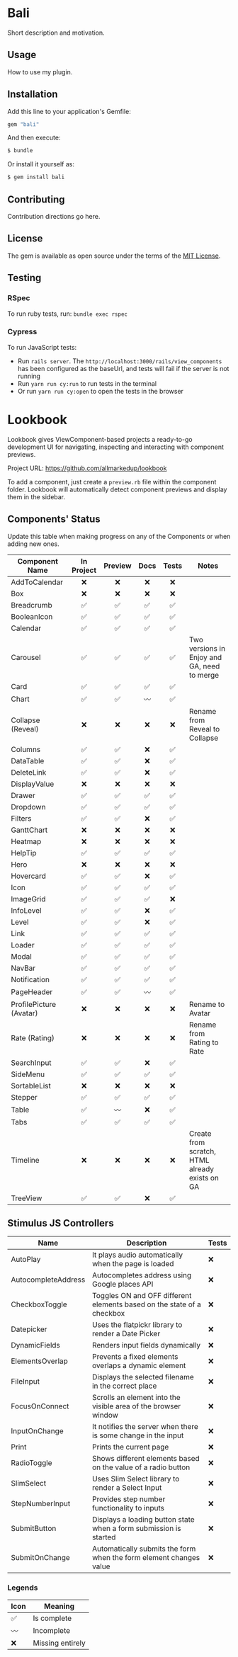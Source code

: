 # Bali

Short description and motivation.

## Usage

How to use my plugin.

## Installation

Add this line to your application's Gemfile:

```ruby
gem "bali"
```

And then execute:

```bash
$ bundle
```

Or install it yourself as:

```bash
$ gem install bali
```

## Contributing

Contribution directions go here.

## License

The gem is available as open source under the terms of the [MIT License](https://opensource.org/licenses/MIT).

## Testing

### RSpec

To run ruby tests, run: `bundle exec rspec`

### Cypress

To run JavaScript tests:

- Run `rails server`. The `http://localhost:3000/rails/view_components` has been configured as the baseUrl, and tests will fail if the server is not running
- Run `yarn run cy:run` to run tests in the terminal
- Or run `yarn run cy:open` to open the tests in the browser

# Lookbook

Lookbook gives ViewComponent-based projects a ready-to-go development UI for navigating, inspecting and interacting with component previews.

Project URL: https://github.com/allmarkedup/lookbook

To add a component, just create a `preview.rb` file within the component folder. Lookbook will automatically detect component previews and display them in the sidebar.

## Components' Status

Update this table when making progress on any of the Components or when adding new ones.

| Component Name          |     In Project     |      Preview       |        Docs        |       Tests        | Notes                                          |
| ----------------------- | :----------------: | :----------------: | :----------------: | :----------------: | ---------------------------------------------- |
| AddToCalendar           |        :x:         |        :x:         |        :x:         |        :x:         |                                                |
| Box                     |        :x:         |        :x:         |        :x:         |        :x:         |                                                |
| Breadcrumb              | :white_check_mark: | :white_check_mark: | :white_check_mark: | :white_check_mark: |                                                |
| BooleanIcon             | :white_check_mark: | :white_check_mark: | :white_check_mark: | :white_check_mark: |                                                |
| Calendar                | :white_check_mark: | :white_check_mark: | :white_check_mark: | :white_check_mark: |                                                |
| Carousel                | :white_check_mark: | :white_check_mark: | :white_check_mark: | :white_check_mark: | Two versions in Enjoy and GA, need to merge    |
| Card                    | :white_check_mark: | :white_check_mark: | :white_check_mark: | :white_check_mark: |                                                |
| Chart                   | :white_check_mark: | :white_check_mark: |    :wavy_dash:     | :white_check_mark: |                                                |
| Collapse (Reveal)       |        :x:         |        :x:         |        :x:         |        :x:         | Rename from Reveal to Collapse                 |
| Columns                 | :white_check_mark: | :white_check_mark: |        :x:         | :white_check_mark: |                                                |
| DataTable               | :white_check_mark: | :white_check_mark: |        :x:         | :white_check_mark: |                                                |
| DeleteLink              | :white_check_mark: | :white_check_mark: |        :x:         | :white_check_mark: |                                                |
| DisplayValue            |        :x:         |        :x:         |        :x:         |        :x:         |                                                |
| Drawer                  | :white_check_mark: | :white_check_mark: | :white_check_mark: | :white_check_mark: |                                                |
| Dropdown                | :white_check_mark: | :white_check_mark: | :white_check_mark: | :white_check_mark: |                                                |
| Filters                 | :white_check_mark: | :white_check_mark: |        :x:         | :white_check_mark: |                                                |
| GanttChart              |        :x:         |        :x:         |        :x:         |        :x:         |                                                |
| Heatmap                 |        :x:         |        :x:         |        :x:         |        :x:         |                                                |
| HelpTip                 | :white_check_mark: | :white_check_mark: | :white_check_mark: | :white_check_mark: |                                                |
| Hero                    |        :x:         |        :x:         |        :x:         |        :x:         |                                                |
| Hovercard               | :white_check_mark: | :white_check_mark: |        :x:         | :white_check_mark: |                                                |
| Icon                    | :white_check_mark: | :white_check_mark: | :white_check_mark: | :white_check_mark: |                                                |
| ImageGrid               | :white_check_mark: | :white_check_mark: | :white_check_mark: |        :x:         |                                                |
| InfoLevel               | :white_check_mark: | :white_check_mark: |        :x:         | :white_check_mark: |                                                |
| Level                   | :white_check_mark: | :white_check_mark: |        :x:         | :white_check_mark: |                                                |
| Link                    | :white_check_mark: | :white_check_mark: | :white_check_mark: | :white_check_mark: |                                                |
| Loader                  | :white_check_mark: | :white_check_mark: | :white_check_mark: | :white_check_mark: |                                                |
| Modal                   | :white_check_mark: | :white_check_mark: | :white_check_mark: | :white_check_mark: |                                                |
| NavBar                  | :white_check_mark: | :white_check_mark: | :white_check_mark: | :white_check_mark: |                                                |
| Notification            | :white_check_mark: | :white_check_mark: | :white_check_mark: | :white_check_mark: |                                                |
| PageHeader              | :white_check_mark: | :white_check_mark: |    :wavy_dash:     | :white_check_mark: |                                                |
| ProfilePicture (Avatar) |        :x:         |        :x:         |        :x:         |        :x:         | Rename to Avatar                               |
| Rate (Rating)           |        :x:         |        :x:         |        :x:         |        :x:         | Rename from Rating to Rate                     |
| SearchInput             | :white_check_mark: | :white_check_mark: |        :x:         | :white_check_mark: |                                                |
| SideMenu                | :white_check_mark: | :white_check_mark: | :white_check_mark: | :white_check_mark: |                                                |
| SortableList            |        :x:         |        :x:         |        :x:         |        :x:         |                                                |
| Stepper                 | :white_check_mark: | :white_check_mark: | :white_check_mark: | :white_check_mark: |                                                |
| Table                   | :white_check_mark: |    :wavy_dash:     |        :x:         | :white_check_mark: |                                                |
| Tabs                    | :white_check_mark: | :white_check_mark: | :white_check_mark: | :white_check_mark: |                                                |
| Timeline                |        :x:         |        :x:         |        :x:         |        :x:         | Create from scratch, HTML already exists on GA |
| TreeView                | :white_check_mark: | :white_check_mark: |        :x:         | :white_check_mark: |                                                |

## Stimulus JS Controllers

| Name                | Description                                                            | Tests |
| ------------------- | ---------------------------------------------------------------------- | ----- |
| AutoPlay            | It plays audio automatically when the page is loaded                   | :x:   |
| AutocompleteAddress | Autocompletes address using Google places API                          | :x:   |
| CheckboxToggle      | Toggles ON and OFF different elements based on the state of a checkbox | :x:   |
| Datepicker          | Uses the flatpickr library to render a Date Picker                     | :x:   |
| DynamicFields       | Renders input fields dynamically                                       | :x:   |
| ElementsOverlap     | Prevents a fixed elements overlaps a dynamic element                   | :x:   |
| FileInput           | Displays the selected filename in the correct place                    | :x:   |
| FocusOnConnect      | Scrolls an element into the visible area of the browser window         | :x:   |
| InputOnChange       | It notifies the server when there is some change in the input          | :x:   |
| Print               | Prints the current page                                                | :x:   |
| RadioToggle         | Shows different elements based on the value of a radio button          | :x:   |
| SlimSelect          | Uses Slim Select library to render a Select Input                      | :x:   |
| StepNumberInput     | Provides step number functionality to inputs                           | :x:   |
| SubmitButton        | Displays a loading button state when a form submission is started      | :x:   |
| SubmitOnChange      | Automatically submits the form when the form element changes value     | :x:   |

### Legends

| Icon               | Meaning          |
| ------------------ | ---------------- |
| :white_check_mark: | Is complete      |
| :wavy_dash:        | Incomplete       |
| :x:                | Missing entirely |
